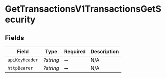 # GetTransactionsV1TransactionsGetSecurity


## Fields

| Field              | Type               | Required           | Description        |
| ------------------ | ------------------ | ------------------ | ------------------ |
| `apiKeyHeader`     | *?string*          | :heavy_minus_sign: | N/A                |
| `httpBearer`       | *?string*          | :heavy_minus_sign: | N/A                |